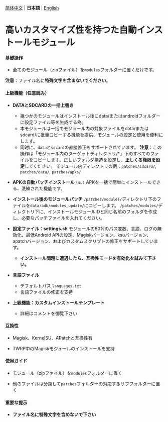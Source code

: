 
[简体中文](README.md) | **日本語** | [English](README_EN.md)

# 高いカスタマイズ性を持つた自動インストールモジュール

#### 基礎操作


- 全てのモジュール（zipファイル）を`modules`フォルダーに置くだけです。

**注意**：ファイル名に**特殊文字を含まないでください**。

#### 上級機能（任意読み）


- **DATAとSDCARDの一括上書き**
  - 幾つかのモジュールはインストール後にdata/またはandroidフォルダーに設定ファイル等を生成する為。
  - 本モジュールは一括でモジュール内の対象ファイルをdata/またはsdcard/に批量コピーする機能を提供、モジュールの設定と使用を便利にします。
  - 同时に、`data`と`sdcard`の直接修正もサポートされています。
  **注意**：この操作は「モジュール内のターゲットディレクトリ/*」下のすべてのファイルをコピーします。正しいフォルダ構造を設定し、**正しくる権限を設定**してください。
  モジュール内ディレクトリの例：`patches/sdcard/`, `patches/data/`, `patches/apks/`


- **APKの自動バッチインストール** `(su)`
  APKを一括で簡単にインストールできる、洗練された機能です。


- **インストール後のモジュールパッチ**
  `/patches/modules/`ディレクトリ下のファイルを`data/adb/modules_update/`にコピーします。
  `/patches/modules/`ディレクトリ下に、インストールモジュールIDと同じ名前のフォルダを作成し、必要なパッチファイルを入れてください。


- **設定ファイル：settings.sh**
  モジュールの80%のパス変数、言語、ログの無効化、最低Android APIの設定、Magiskバージョン、ksuバージョン、apatchバージョン、およびカスタムスクリプトの修正をサポートしています。
  - **インストール問題に遭遇したら、**互換性モード**を有効化を試みて下さい。**


- **言語ファイル**
  - デフォルトパス `languages.txt`
  - 言語ファイルの修正を支持


- **上級機能：カスタムインストールテンプレート**
  - 詳細はコメントを御覧下さい

#### 互換性


- Magisk、KernelSU、APatchと互換性有


- TWRP中のMagiskモジュールのインストールを支持

#### 使用ガイド


- モジュール（zipファイル）を`modules`フォルダーに置く

- 他のファイルは分類して`patches`フォルダーの対応するサブフォルダーに置く

#### 重要な提示


- **ファイル名に特殊文字を含めないで下さい**